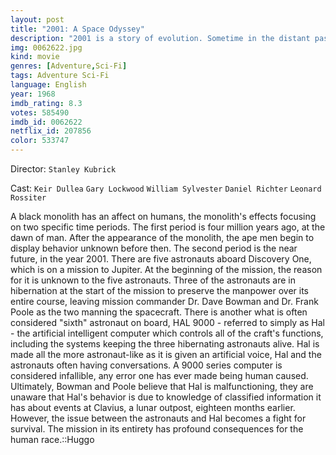 ```yaml
---
layout: post
title: "2001: A Space Odyssey"
description: "2001 is a story of evolution. Sometime in the distant past, someone or something nudged evolution by placing a monolith on Earth (presumably elsewhere throughout the universe as well). Evolution then enabled humankind to reach the moon's surface, where yet another monolith is found, one that signals the monolith placers that humankind has evolved that far. Now a race begins between computers (HAL) and human (Bowman) to reach the monolith placers..."
img: 0062622.jpg
kind: movie
genres: [Adventure,Sci-Fi]
tags: Adventure Sci-Fi 
language: English
year: 1968
imdb_rating: 8.3
votes: 585490
imdb_id: 0062622
netflix_id: 207856
color: 533747
---
```

Director: `Stanley Kubrick`  

Cast: `Keir Dullea` `Gary Lockwood` `William Sylvester` `Daniel Richter` `Leonard Rossiter` 

A black monolith has an affect on humans, the monolith's effects focusing on two specific time periods. The first period is four million years ago, at the dawn of man. After the appearance of the monolith, the ape men begin to display behavior unknown before then. The second period is the near future, in the year 2001. There are five astronauts aboard Discovery One, which is on a mission to Jupiter. At the beginning of the mission, the reason for it is unknown to the five astronauts. Three of the astronauts are in hibernation at the start of the mission to preserve the manpower over its entire course, leaving mission commander Dr. Dave Bowman and Dr. Frank Poole as the two manning the spacecraft. There is another what is often considered "sixth" astronaut on board, HAL 9000 - referred to simply as Hal - the artificial intelligent computer which controls all of the craft's functions, including the systems keeping the three hibernating astronauts alive. Hal is made all the more astronaut-like as it is given an artificial voice, Hal and the astronauts often having conversations. A 9000 series computer is considered infallible, any error one has ever made being human caused. Ultimately, Bowman and Poole believe that Hal is malfunctioning, they are unaware that Hal's behavior is due to knowledge of classified information it has about events at Clavius, a lunar outpost, eighteen months earlier. However, the issue between the astronauts and Hal becomes a fight for survival. The mission in its entirety has profound consequences for the human race.::Huggo
